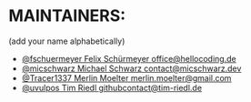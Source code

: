 # MAINTAINERS:
(add your name alphabetically)
<!-- [@username name <email>](github link) -->

<!-- maintainers:start -->
- [@fschuermeyer Felix Schürmeyer <office@hellocoding.de>](https://github.com/fschuermeyer)
- [@micschwarz Michael Schwarz  <contact@micschwarz.dev>](https://github.com/micschwarz)
- [@Tracer1337 Merlin Moelter <merlin.moelter@gmail.com>](https://github.com/Tracer1337)
- [@uvulpos Tim Riedl <githubcontact@tim-riedl.de>](https://github.com/uvulpos)
<!-- maintainers:end -->
